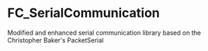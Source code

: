 # FC_SerialCommunication
Modified and enhanced serial communication library based on the Christopher Baker's PacketSerial
